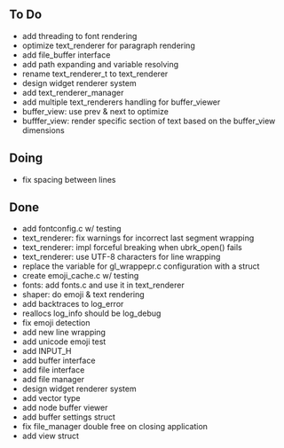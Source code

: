 ## To Do

- add threading to font rendering
- optimize text_renderer for paragraph rendering
- add file_buffer interface
- add path expanding and variable resolving
- rename text_renderer_t to text_renderer
- design widget renderer system
- add text_renderer_manager
- add multiple text_renderers handling for buffer_viewer
- buffer_view: use prev & next to optimize
- bufffer_view: render specific section of text based on the buffer_view dimensions

## Doing

- fix spacing between lines

## Done

- add fontconfig.c w/ testing
- text_renderer: fix warnings for incorrect last segment wrapping
- text_renderer: impl forceful breaking when ubrk_open() fails
- text_renderer: use UTF-8 characters for line wrapping
- replace the variable for gl_wrappepr.c configuration with a struct
- create emoji_cache.c w/ testing
- fonts: add fonts.c and use it in text_renderer
- shaper: do emoji & text rendering
- add backtraces to log_error
- reallocs log_info should be log_debug
- fix emoji detection
- add new line wrapping
- add unicode emoji test
- add INPUT_H
- add buffer interface
- add file interface
- add file manager
- design widget renderer system
- add vector type
- add node buffer viewer
- add buffer settings struct
- fix file_manager double free on closing application
- add view struct
